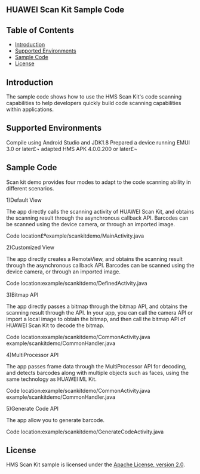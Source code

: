 ## HUAWEI Scan Kit Sample Code


## Table of Contents

 * [Introduction](#introduction)
 * [Supported Environments ](#supported-environments )
 * [Sample Code](#sample-code)
 * [License](#license)
 
 
## Introduction
The sample code shows how to use the HMS Scan Kit's code scanning capabilities to help developers quickly build code scanning capabilities within applications.

## Supported Environments
Compile using Android Studio and JDK1.8
Prepared a device running EMUI 3.0 or later£¬ adapted HMS APK 4.0.0.200 or later£¬
	
## Sample Code
Scan kit demo provides four modes to adapt to the code scanning ability in different scenarios.

1)Default View

The app directly calls the scanning activity of HUAWEI Scan Kit, and obtains the scanning result through the asynchronous callback API. Barcodes can be scanned using the device camera, or through an imported image.

Code location£ºexample/scankitdemo/MainActivity.java

2)Customized View

The app directly creates a RemoteView, and obtains the scanning result through the asynchronous callback API. Barcodes can be scanned using the device camera, or through an imported image.

Code location:example/scankitdemo/DefinedActivity.java

3)Bitmap API

The app directly passes a bitmap through the bitmap API, and obtains the scanning result through the API. In your app, you can call the camera API or import a local image to obtain the bitmap, and then call the bitmap API of HUAWEI Scan Kit to decode the bitmap.

Code location:example/scankitdemo/CommonActivity.java example/scankitdemo/CommonHandler.java

4)MultiProcessor API

The app passes frame data through the MultiProcessor API for decoding, and detects barcodes along with multiple objects such as faces, using the same technology as HUAWEI ML Kit.

Code location:example/scankitdemo/CommonActivity.java example/scankitdemo/CommonHandler.java
	
5)Generate Code API

The app allow you to generate barcode.

Code location:example/scankitdemo/GenerateCodeActivity.java

##  License
HMS Scan Kit sample is licensed under the [Apache License, version 2.0](http://www.apache.org/licenses/LICENSE-2.0).

